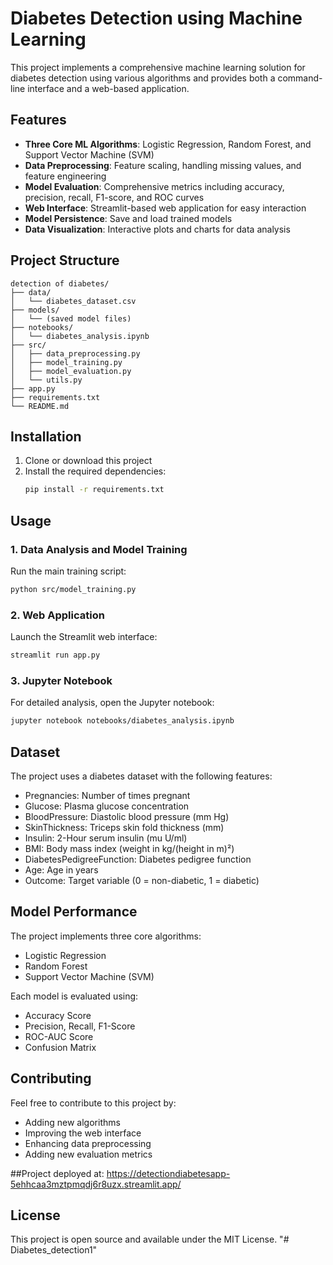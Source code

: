 # Diabetes Detection using Machine Learning

This project implements a comprehensive machine learning solution for diabetes detection using various algorithms and provides both a command-line interface and a web-based application.

## Features

- **Three Core ML Algorithms**: Logistic Regression, Random Forest, and Support Vector Machine (SVM)
- **Data Preprocessing**: Feature scaling, handling missing values, and feature engineering
- **Model Evaluation**: Comprehensive metrics including accuracy, precision, recall, F1-score, and ROC curves
- **Web Interface**: Streamlit-based web application for easy interaction
- **Model Persistence**: Save and load trained models
- **Data Visualization**: Interactive plots and charts for data analysis

## Project Structure

```
detection of diabetes/
├── data/
│   └── diabetes_dataset.csv
├── models/
│   └── (saved model files)
├── notebooks/
│   └── diabetes_analysis.ipynb
├── src/
│   ├── data_preprocessing.py
│   ├── model_training.py
│   ├── model_evaluation.py
│   └── utils.py
├── app.py
├── requirements.txt
└── README.md
```

## Installation

1. Clone or download this project
2. Install the required dependencies:
   ```bash
   pip install -r requirements.txt
   ```

## Usage

### 1. Data Analysis and Model Training

Run the main training script:
```bash
python src/model_training.py
```

### 2. Web Application

Launch the Streamlit web interface:
```bash
streamlit run app.py
```

### 3. Jupyter Notebook

For detailed analysis, open the Jupyter notebook:
```bash
jupyter notebook notebooks/diabetes_analysis.ipynb
```

## Dataset

The project uses a diabetes dataset with the following features:
- Pregnancies: Number of times pregnant
- Glucose: Plasma glucose concentration
- BloodPressure: Diastolic blood pressure (mm Hg)
- SkinThickness: Triceps skin fold thickness (mm)
- Insulin: 2-Hour serum insulin (mu U/ml)
- BMI: Body mass index (weight in kg/(height in m)²)
- DiabetesPedigreeFunction: Diabetes pedigree function
- Age: Age in years
- Outcome: Target variable (0 = non-diabetic, 1 = diabetic)

## Model Performance

The project implements three core algorithms:
- Logistic Regression
- Random Forest
- Support Vector Machine (SVM)

Each model is evaluated using:
- Accuracy Score
- Precision, Recall, F1-Score
- ROC-AUC Score
- Confusion Matrix

## Contributing

Feel free to contribute to this project by:
- Adding new algorithms
- Improving the web interface
- Enhancing data preprocessing
- Adding new evaluation metrics

##Project deployed at: https://detectiondiabetesapp-5ehhcaa3mztpmqdj6r8uzx.streamlit.app/

## License

This project is open source and available under the MIT License.
"# Diabetes_detection1" 
